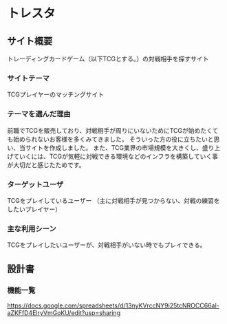 # トレスタ

## サイト概要
トレーディングカードゲーム（以下TCGとする。）の対戦相手を探すサイト

### サイトテーマ
TCGプレイヤーのマッチングサイト

### テーマを選んだ理由
前職でTCGを販売しており、対戦相手が周りにいないためにTCGが始めたくても始められないお客様を多くみてきました。
そういった方の役に立ちたいと思い、当サイトを作成しました。
また、TCG業界の市場規模を大きくし、盛り上げていくには、TCGが気軽に対戦できる環境などのインフラを構築していく事が大切だと感じたためです。

### ターゲットユーザ
TCGをプレイしているユーザー
（主に対戦相手が見つからない、対戦の練習をしたいプレイヤー）

### 主な利用シーン
TCGをプレイしたいユーザーが、対戦相手がいない時でもプレイできる。

## 設計書

### 機能一覧
https://docs.google.com/spreadsheets/d/13nyKVrccNY9i25tcNROCC66al-aZKFfD4ElryVmGoKU/edit?usp=sharing